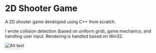 # 2D Shooter Game

A 2D shooter game developed using C++ from scratch.

I wrote collision detection (based on uniform grid), game mechanics, and handling user input. Rendering is handled based on Win32.

![Alt text](http://www.mcihanozer.com/wp-content/uploads/shooterGame.png "Screenshot")
